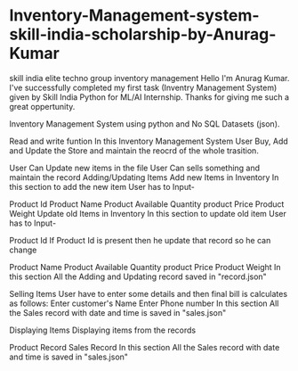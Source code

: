 # Inventory-Management-system-skill-india-scholarship-by-Anurag-Kumar
skill india elite techno group inventory management
Hello I'm Anurag Kumar. I've successfully completed my first task (Inventry Management System) given by Skill India Python for ML/AI Internship. Thanks for giving me such a great oppertunity.

Inventory Management System using python and No SQL Datasets (json).

Read and write funtion
In this Inventory Management System User Buy, Add and Update the Store and maintain the reocrd of the whole trasition.

User Can Update new items in the file
User Can sells something and maintain the record
Adding/Updating Items
Add new Items in Inventory
In this section to add the new item User has to Input-

Product Id
Product Name
Product Available Quantity
product Price
Product Weight
Update old Items in Inventory
In this section to update old item User has to Input-

Product Id
If Product Id is present then he update that record so he can change

Product Name
Product Available Quantity
product Price
Product Weight
In this section All the Adding and Updating record saved in "record.json"

Selling Items
User have to enter some details and then final bill is calculates as follows: Enter customer's Name Enter Phone number
In this section All the Sales record with date and time is saved in "sales.json"

Displaying Items
Displaying items from the records

Product Record
Sales Record
In this section All the Sales record with date and time is saved in "sales.json"
